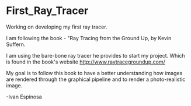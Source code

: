 First_Ray_Tracer
================

Working on developing my first ray tracer.

I am following the book - "Ray Tracing from the Ground Up, by Kevin Suffern.

I am using the bare-bone ray tracer he provides to start my project.
Which is found in the book's website http://www.raytracegroundup.com/

My goal is to follow this book to have a better understanding how images are
rendered through the graphical pipeline and to render a photo-realistic image.

-Ivan Espinosa